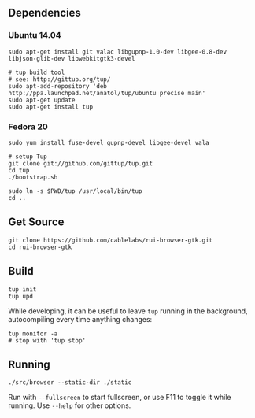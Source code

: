 ## Dependencies

### Ubuntu 14.04

    sudo apt-get install git valac libgupnp-1.0-dev libgee-0.8-dev libjson-glib-dev libwebkitgtk3-devel

    # tup build tool
    # see: http://gittup.org/tup/
    sudo apt-add-repository 'deb http://ppa.launchpad.net/anatol/tup/ubuntu precise main'
    sudo apt-get update
    sudo apt-get install tup

### Fedora 20

    sudo yum install fuse-devel gupnp-devel libgee-devel vala

    # setup Tup
    git clone git://github.com/gittup/tup.git
    cd tup
    ./bootstrap.sh

    sudo ln -s $PWD/tup /usr/local/bin/tup
    cd ..

## Get Source

    git clone https://github.com/cablelabs/rui-browser-gtk.git
    cd rui-browser-gtk

## Build

    tup init
    tup upd

While developing, it can be useful to leave `tup` running in the background, autocompiling every time anything changes:

    tup monitor -a
    # stop with 'tup stop'

## Running

    ./src/browser --static-dir ./static

Run with `--fullscreen` to start fullscreen, or use F11 to toggle it while running. Use `--help` for other options.
